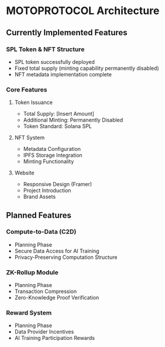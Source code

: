 # MOTOPROTOCOL Architecture

## Currently Implemented Features

### SPL Token & NFT Structure
- SPL token successfully deployed
- Fixed total supply (minting capability permanently disabled)
- NFT metadata implementation complete

### Core Features
1. Token Issuance
   - Total Supply: [Insert Amount]
   - Additional Minting: Permanently Disabled
   - Token Standard: Solana SPL

2. NFT System
   - Metadata Configuration
   - IPFS Storage Integration
   - Minting Functionality

3. Website
   - Responsive Design (Framer)
   - Project Introduction
   - Brand Assets

## Planned Features

### Compute-to-Data (C2D)
- Planning Phase
- Secure Data Access for AI Training
- Privacy-Preserving Computation Structure

### ZK-Rollup Module
- Planning Phase
- Transaction Compression
- Zero-Knowledge Proof Verification

### Reward System
- Planning Phase
- Data Provider Incentives
- AI Training Participation Rewards
